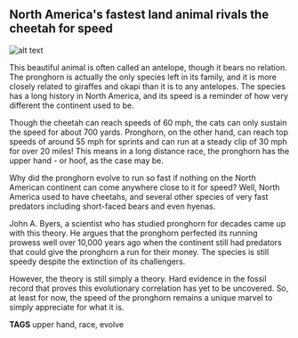 ## North America's fastest land animal rivals the cheetah for speed

![alt text](https://media.mnn.com/assets/images/2016/02/pronghorn-in-field.jpg)

This beautiful animal is often called an antelope, though it bears no relation. The pronghorn is actually the only species left in its family, and it is more closely related to giraffes and okapi than it is to any antelopes. The species has a long history in North America, and its speed is a reminder of how very different the continent used to be.

Though the cheetah can reach speeds of 60 mph, the cats can only sustain the speed for about 700 yards. Pronghorn, on the other hand, can reach top speeds of around 55 mph for sprints and can run at a steady clip of 30 mph for over 20 miles! This means in a long distance race, the pronghorn has the upper hand - or hoof, as the case may be.

Why did the pronghorn evolve to run so fast if nothing on the North American continent can come anywhere close to it for speed? Well, North America used to have cheetahs, and several other species of very fast predators including short-faced bears and even hyenas.

John A. Byers, a scientist who has studied pronghorn for decades came up with this theory. He argues that the pronghorn perfected its running prowess well over 10,000 years ago when the continent still had predators that could give the pronghorn a run for their money. The species is still speedy despite the extinction of its challengers.

However, the theory is still simply a theory. Hard evidence in the fossil record that proves this evolutionary correlation has yet to be uncovered. So, at least for now, the speed of the pronghorn remains a unique marvel to simply appreciate for what it is.

**TAGS** upper hand, race, evolve

